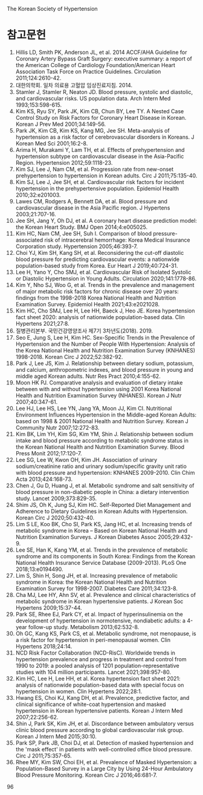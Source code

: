 The Korean Society of Hypertension

# 참고문헌

1. Hillis LD, Smith PK, Anderson JL, et al. 2014 ACCF/AHA Guideline for Coronary Artery Bypass Graft Surgery: executive summary: a report of the American College of Cardiology Foundation/American Heart Association Task Force on Practice Guidelines. Circulation 2011;124:2610-42.
2. 대한의학회. 일차 의료용 고혈압 임상진료지침. 2014.
3. Stamler J, Stamler R, Neaton JD. Blood pressure, systolic and diastolic, and cardiovascular risks. US population data. Arch Intern Med 1993;153:598-615.
4. Kim KS, Ryu SY, Park JK, Kim CB, Chun BY, Lee TY. A Nested Case Control Study on Risk Factors for Coronary Heart Disease in Korean. Korean J Prev Med 2001;34:149-56.
5. Park JK, Kim CB, Kim KS, Kang MG, Jee SH. Meta-analysis of hypertension as a risk factor of cerebrovascular disorders in Koreans. J Korean Med Sci 2001;16:2-8.
6. Arima H, Murakami Y, Lam TH, et al. Effects of prehypertension and hypertension subtype on cardiovascular disease in the Asia-Pacific Region. Hypertension 2012;59:1118-23.
7. Kim SJ, Lee J, Nam CM, et al. Progression rate from new-onset prehypertension to hypertension in Korean adults. Circ J 2011;75:135-40.
8. Kim SJ, Lee J, Jee SH, et al. Cardiovascular risk factors for incident hypertension in the prehypertensive population. Epidemiol Health 2010;32:e201003.
9. Lawes CM, Rodgers A, Bennett DA, et al. Blood pressure and cardiovascular disease in the Asia Pacific region. J Hypertens 2003;21:707-16.
10. Jee SH, Jang Y, Oh DJ, et al. A coronary heart disease prediction model: the Korean Heart Study. BMJ Open 2014;4:e005025.
11. Kim HC, Nam CM, Jee SH, Suh I. Comparison of blood pressure-associated risk of intracerebral hemorrhage: Korea Medical Insurance Corporation study. Hypertension 2005;46:393-7.
12. Choi YJ, Kim SH, Kang SH, et al. Reconsidering the cut-off diastolic blood pressure for predicting cardiovascular events: a nationwide population-based study from Korea. Eur Heart J 2019;40:724-31.
13. Lee H, Yano Y, Cho SMJ, et al. Cardiovascular Risk of Isolated Systolic or Diastolic Hypertension in Young Adults. Circulation 2020;141:1778-86.
14. Kim Y, Nho SJ, Woo G, et al. Trends in the prevalence and management of major metabolic risk factors for chronic disease over 20 years: findings from the 1998-2018 Korea National Health and Nutrition Examination Survey. Epidemiol Health 2021;43:e2021028.
15. Kim HC, Cho SMJ, Lee H, Lee HH, Baeck J, Heo JE. Korea hypertension fact sheet 2020: analysis of nationwide population-based data. Clin Hypertens 2021;27:8.
16. 질병관리본부. 국민건강영양조사 제7기 3차년도(2018). 2019.
17. Seo E, Jung S, Lee H, Kim HC. Sex-Specific Trends in the Prevalence of Hypertension and the Number of People With Hypertension: Analysis of the Korea National Health and Nutrition Examination Survey (KNHANES) 1998-2018. Korean Circ J 2022;52:382-92.
18. Park J, Lee JS, Kim J. Relationship between dietary sodium, potassium, and calcium, anthropometric indexes, and blood pressure in young and middle aged Korean adults. Nutr Res Pract 2010;4:155-62.
19. Moon HK PJ. Comparative analysis and evaluation of dietary intake between with and without hypertension using 2001 Korea National Health and Nutrition Examination Survey (NHANES). Korean J Nutr 2007;40:347-61.
20. Lee HJ, Lee HS, Lee YN, Jang YA, Moon JJ, Kim CI. Nutritional Environment Influences Hypertension in the Middle-aged Korean Adults: based on 1998 & 2001 National Health and Nutrition Survey. Korean J Community Nutr 2007;12:272-83.
21. Kim BK, Lim YH, Kim SG, Kim YM, Shin J. Relationship between sodium intake and blood pressure according to metabolic syndrome status in the Korean National Health and Nutrition Examination Survey. Blood Press Monit 2012;17:120-7.
22. Lee SG, Lee W, Kwon OH, Kim JH. Association of urinary sodium/creatinine ratio and urinary sodium/specific gravity unit ratio with blood pressure and hypertension: KNHANES 2009-2010. Clin Chim Acta 2013;424:168-73.
23. Chen J, Gu D, Huang J, et al. Metabolic syndrome and salt sensitivity of blood pressure in non-diabetic people in China: a dietary intervention study. Lancet 2009;373:829-35.
24. Shim JS, Oh K, Jung SJ, Kim HC. Self-Reported Diet Management and Adherence to Dietary Guidelines in Korean Adults with Hypertension. Korean Circ J 2020;50:432-40.
25. Lim S LE, Koo BK, Cho SI, Park KS, Jang HC, et al. Increasing trends of metabolic syndrome in Korea – Based on Korean National Health and Nutrition Examination Surveys. J Korean Diabetes Assoc 2005;29:432-9.
26. Lee SE, Han K, Kang YM, et al. Trends in the prevalence of metabolic syndrome and its components in South Korea: Findings from the Korean National Health Insurance Service Database (2009-2013). PLoS One 2018;13:e0194490.
27. Lim S, Shin H, Song JH, et al. Increasing prevalence of metabolic syndrome in Korea: the Korean National Health and Nutrition Examination Survey for 1998-2007. Diabetes Care 2011;34:123-8.
28. Cha MJ, Lee HY, Ahn SV, et al. Prevalence and clinical characteristics of metabolic syndrome in Korean hypertensive patients. J Korean Soc Hypertens 2009;15:37-44.
29. Park SE, Rhee EJ, Park CY, et al. Impact of hyperinsulinemia on the development of hypertension in normotensive, nondiabetic adults: a 4-year follow-up study. Metabolism 2013;62:532-8.
30. Oh GC, Kang KS, Park CS, et al. Metabolic syndrome, not menopause, is a risk factor for hypertension in peri-menopausal women. Clin Hypertens 2018;24:14.
31. NCD Risk Factor Collaboration (NCD-RisC). Worldwide trends in hypertension prevalence and progress in treatment and control from 1990 to 2019: a pooled analysis of 1201 population-representative studies with 104 million participants. Lancet 2021;398:957-80.
32. Kim HC, Lee H, Lee HH, et al. Korea hypertension fact sheet 2021: analysis of nationwide population-based data with special focus on hypertension in women. Clin Hypertens 2022;28:1.
33. Hwang ES, Choi KJ, Kang DH, et al. Prevalence, predictive factor, and clinical significance of white-coat hypertension and masked hypertension in Korean hypertensive patients. Korean J Intern Med 2007;22:256-62.
34. Shin J, Park SK, Kim JH, et al. Discordance between ambulatory versus clinic blood pressure according to global cardiovascular risk group. Korean J Intern Med 2015;30:10.
35. Park SP, Park JB, Choi DJ, et al. Detection of masked hypertension and the 'mask effect' in patients with well-controlled office blood pressure. Circ J 2011;75:357-65.
36. Rhee MY, Kim SW, Choi EH, et al. Prevalence of Masked Hypertension: a Population-Based Survey in a Large City by Using 24-Hour Ambulatory Blood Pressure Monitoring. Korean Circ J 2016;46:681-7.

<PAGE>96